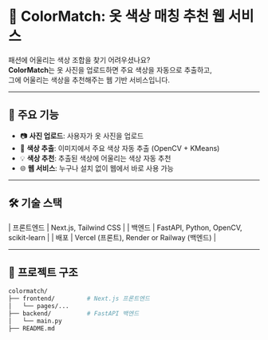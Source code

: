 # 👕 ColorMatch: 옷 색상 매칭 추천 웹 서비스

패션에 어울리는 색상 조합을 찾기 어려우셨나요?  
**ColorMatch**는 옷 사진을 업로드하면 주요 색상을 자동으로 추출하고,  
그에 어울리는 색상을 추천해주는 웹 기반 서비스입니다.

---

## 🌟 주요 기능

- 📷 **사진 업로드**: 사용자가 옷 사진을 업로드
- 🎨 **색상 추출**: 이미지에서 주요 색상 자동 추출 (OpenCV + KMeans)
- 💡 **색상 추천**: 추출된 색상에 어울리는 색상 자동 추천
- 🌐 **웹 서비스**: 누구나 설치 없이 웹에서 바로 사용 가능

---

## 🛠 기술 스택

| 프론트엔드 | Next.js, Tailwind CSS |
| 백엔드 | FastAPI, Python, OpenCV, scikit-learn |
| 배포 | Vercel (프론트), Render or Railway (백엔드) |

---

## 📂 프로젝트 구조

```bash
colormatch/
├── frontend/         # Next.js 프론트엔드
│   └── pages/...
├── backend/          # FastAPI 백엔드
│   └── main.py
├── README.md
